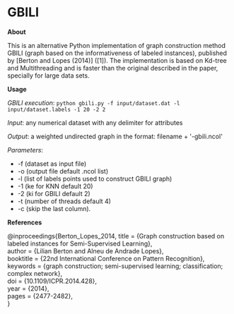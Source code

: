 # GBILI
**About**

This is an alternative Python implementation of graph construction method GBILI (graph based on the informativeness of labeled instances), published by [Berton and Lopes (2014)] ([1]). The implementation is based on Kd-tree and Multithreading and is faster than the original described in the paper, specially for large data sets. 

**Usage**

*GBILI execution*:  `python gbili.py -f input/dataset.dat -l input/dataset.labels -1 20 -2 2`

*Input*: any numerical dataset with any delimiter for attributes 

*Output*: a weighted undirected graph in the format: filename + '-gbili.ncol'

*Parameters*: 
* -f (dataset as input file)
* -o (output file default .ncol list)
* -l (list of labels points used to construct GBILI graph)
* -1 (ke for KNN default 20)
* -2 (ki for GBILI default 2)
* -t (number of  threads default 4)
* -c (skip the last column). 

**References**

@inproceedings{Berton_Lopes_2014,
 title = {Graph construction based on labeled instances for Semi-Supervised Learning},   
 author = {Lilian Berton and Alneu de Andrade Lopes},   
 booktitle = {22nd International Conference on Pattern Recognition},   
 keywords = {graph construction; semi-supervised learning; classification; complex network},    
 doi = {10.1109/ICPR.2014.428},   
 year = {2014},   
 pages = {2477-2482},   
}
